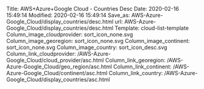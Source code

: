 Title: AWS+Azure+Google Cloud - Countries Desc
Date: 2020-02-16 15:49:14
Modified: 2020-02-16 15:49:14
Save_as: AWS-Azure-Google_Cloud/display_countries/desc.html
url: AWS-Azure-Google_Cloud/display_countries/desc.html
Template: cloud-list-template
Column_image_cloudprovider: sort_icon_none.svg
Column_image_georegion: sort_icon_none.svg
Column_image_continent: sort_icon_none.svg
Column_image_country: sort_icon_desc.svg
Column_link_cloudprovider: /AWS-Azure-Google_Cloud/cloud_provider/asc.html
Column_link_georegion: /AWS-Azure-Google_Cloud/geo_region/asc.html
Column_link_continent: /AWS-Azure-Google_Cloud/continent/asc.html
Column_link_country: /AWS-Azure-Google_Cloud/display_countries/asc.html